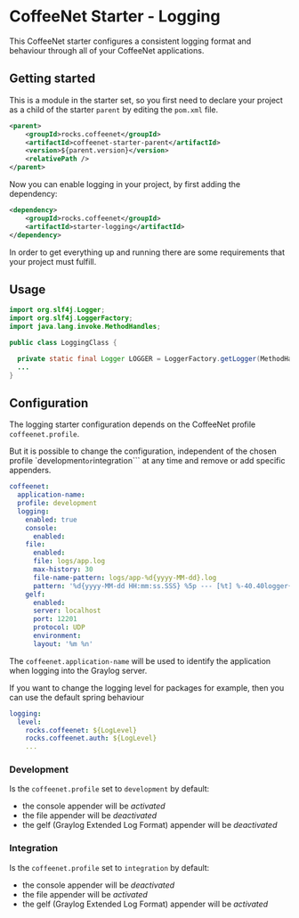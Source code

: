# CoffeeNet Starter - Logging

This CoffeeNet starter configures a consistent logging format
and behaviour through all of your CoffeeNet applications.


## Getting started

This is a module in the starter set, so you first need to declare your project
as a child of the starter `parent` by editing the `pom.xml` file.

```xml
<parent>
    <groupId>rocks.coffeenet</groupId>
    <artifactId>coffeenet-starter-parent</artifactId>
    <version>${parent.version}</version>
    <relativePath />
</parent>
```

Now you can enable logging in your project, by first adding the dependency:

```xml
<dependency>
    <groupId>rocks.coffeenet</groupId>
    <artifactId>starter-logging</artifactId>
</dependency>
```

In order to get everything up and running there are some requirements that
your project must fulfill.


## Usage

```java
import org.slf4j.Logger;
import org.slf4j.LoggerFactory;
import java.lang.invoke.MethodHandles;

public class LoggingClass {

  private static final Logger LOGGER = LoggerFactory.getLogger(MethodHandles.lookup().lookupClass());
  ...
}
```

## Configuration
The logging starter configuration depends on the CoffeeNet profile ```coffeenet.profile```.

But it is possible to change the configuration, independent of the chosen profile
`development``` or ```integration``` at any time and remove or add specific appenders.

```yaml
coffeenet:
  application-name:
  profile: development
  logging:
    enabled: true
    console:
      enabled:
    file:
      enabled:
      file: logs/app.log
      max-history: 30
      file-name-pattern: logs/app-%d{yyyy-MM-dd}.log
      pattern: '%d{yyyy-MM-dd HH:mm:ss.SSS} %5p --- [%t] %-40.40logger{39} : %m%n%wEx'
    gelf:
      enabled:
      server: localhost
      port: 12201
      protocol: UDP
      environment:
      layout: '%m %n'
```

The `coffeenet.application-name` will be used to identify the application when logging into the Graylog server.

If you want to change the logging level for packages for example,
then you can use the default spring behaviour

```yaml
logging:
  level:
    rocks.coffeenet: ${LogLevel}
    rocks.coffeenet.auth: ${LogLevel}
    ...
```


### Development

Is the ```coffeenet.profile``` set to ```development``` by default:

* the console appender will be _activated_
* the file appender will be _deactivated_
* the gelf (Graylog Extended Log Format) appender will be _deactivated_


### Integration
Is the ```coffeenet.profile``` set to ```integration``` by default:

* the console appender will be _deactivated_
* the file appender will be _activated_
* the gelf (Graylog Extended Log Format) appender will be _activated_
